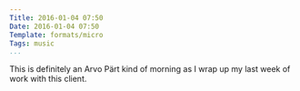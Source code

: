 ```yaml
---
Title: 2016-01-04 07:50
Date: 2016-01-04 07:50
Template: formats/micro
Tags: music
...
```


This is definitely an Arvo Pärt kind of morning as I wrap up my last week of
work with this client.
